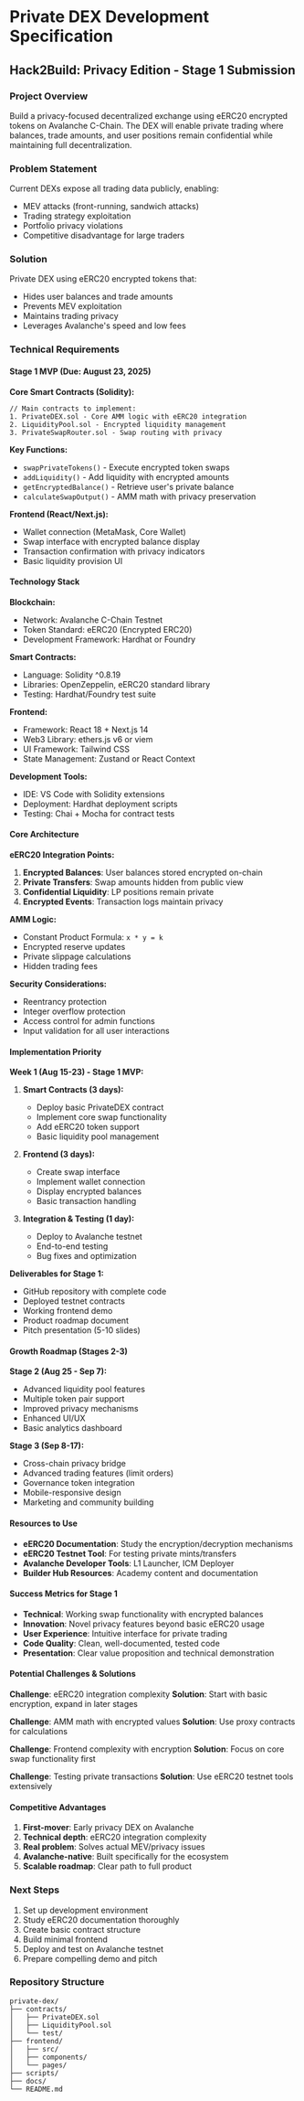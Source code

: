 # Private DEX Development Specification
## Hack2Build: Privacy Edition - Stage 1 Submission

### Project Overview
Build a privacy-focused decentralized exchange using eERC20 encrypted tokens on Avalanche C-Chain. The DEX will enable private trading where balances, trade amounts, and user positions remain confidential while maintaining full decentralization.

### Problem Statement
Current DEXs expose all trading data publicly, enabling:
- MEV attacks (front-running, sandwich attacks)
- Trading strategy exploitation
- Portfolio privacy violations
- Competitive disadvantage for large traders

### Solution
Private DEX using eERC20 encrypted tokens that:
- Hides user balances and trade amounts
- Prevents MEV exploitation
- Maintains trading privacy
- Leverages Avalanche's speed and low fees

### Technical Requirements

#### Stage 1 MVP (Due: August 23, 2025)
**Core Smart Contracts (Solidity):**
```solidity
// Main contracts to implement:
1. PrivateDEX.sol - Core AMM logic with eERC20 integration
2. LiquidityPool.sol - Encrypted liquidity management
3. PrivateSwapRouter.sol - Swap routing with privacy
```

**Key Functions:**
- `swapPrivateTokens()` - Execute encrypted token swaps
- `addLiquidity()` - Add liquidity with encrypted amounts
- `getEncryptedBalance()` - Retrieve user's private balance
- `calculateSwapOutput()` - AMM math with privacy preservation

**Frontend (React/Next.js):**
- Wallet connection (MetaMask, Core Wallet)
- Swap interface with encrypted balance display
- Transaction confirmation with privacy indicators
- Basic liquidity provision UI

#### Technology Stack
**Blockchain:**
- Network: Avalanche C-Chain Testnet
- Token Standard: eERC20 (Encrypted ERC20)
- Development Framework: Hardhat or Foundry

**Smart Contracts:**
- Language: Solidity ^0.8.19
- Libraries: OpenZeppelin, eERC20 standard library
- Testing: Hardhat/Foundry test suite

**Frontend:**
- Framework: React 18 + Next.js 14
- Web3 Library: ethers.js v6 or viem
- UI Framework: Tailwind CSS
- State Management: Zustand or React Context

**Development Tools:**
- IDE: VS Code with Solidity extensions
- Deployment: Hardhat deployment scripts
- Testing: Chai + Mocha for contract tests

#### Core Architecture

**eERC20 Integration Points:**
1. **Encrypted Balances**: User balances stored encrypted on-chain
2. **Private Transfers**: Swap amounts hidden from public view
3. **Confidential Liquidity**: LP positions remain private
4. **Encrypted Events**: Transaction logs maintain privacy

**AMM Logic:**
- Constant Product Formula: `x * y = k`
- Encrypted reserve updates
- Private slippage calculations
- Hidden trading fees

**Security Considerations:**
- Reentrancy protection
- Integer overflow protection
- Access control for admin functions
- Input validation for all user interactions

#### Implementation Priority

**Week 1 (Aug 15-23) - Stage 1 MVP:**
1. **Smart Contracts (3 days):**
   - Deploy basic PrivateDEX contract
   - Implement core swap functionality
   - Add eERC20 token support
   - Basic liquidity pool management

2. **Frontend (3 days):**
   - Create swap interface
   - Implement wallet connection
   - Display encrypted balances
   - Basic transaction handling

3. **Integration & Testing (1 day):**
   - Deploy to Avalanche testnet
   - End-to-end testing
   - Bug fixes and optimization

**Deliverables for Stage 1:**
- GitHub repository with complete code
- Deployed testnet contracts
- Working frontend demo
- Product roadmap document
- Pitch presentation (5-10 slides)

#### Growth Roadmap (Stages 2-3)

**Stage 2 (Aug 25 - Sep 7):**
- Advanced liquidity pool features
- Multiple token pair support
- Improved privacy mechanisms
- Enhanced UI/UX
- Basic analytics dashboard

**Stage 3 (Sep 8-17):**
- Cross-chain privacy bridge
- Advanced trading features (limit orders)
- Governance token integration
- Mobile-responsive design
- Marketing and community building

#### Resources to Use
- **eERC20 Documentation**: Study the encryption/decryption mechanisms
- **eERC20 Testnet Tool**: For testing private mints/transfers
- **Avalanche Developer Tools**: L1 Launcher, ICM Deployer
- **Builder Hub Resources**: Academy content and documentation

#### Success Metrics for Stage 1
- **Technical**: Working swap functionality with encrypted balances
- **Innovation**: Novel privacy features beyond basic eERC20 usage
- **User Experience**: Intuitive interface for private trading
- **Code Quality**: Clean, well-documented, tested code
- **Presentation**: Clear value proposition and technical demonstration

#### Potential Challenges & Solutions
**Challenge**: eERC20 integration complexity
**Solution**: Start with basic encryption, expand in later stages

**Challenge**: AMM math with encrypted values
**Solution**: Use proxy contracts for calculations

**Challenge**: Frontend complexity with encryption
**Solution**: Focus on core swap functionality first

**Challenge**: Testing private transactions
**Solution**: Use eERC20 testnet tools extensively

#### Competitive Advantages
1. **First-mover**: Early privacy DEX on Avalanche
2. **Technical depth**: eERC20 integration complexity
3. **Real problem**: Solves actual MEV/privacy issues
4. **Avalanche-native**: Built specifically for the ecosystem
5. **Scalable roadmap**: Clear path to full product

### Next Steps
1. Set up development environment
2. Study eERC20 documentation thoroughly
3. Create basic contract structure
4. Build minimal frontend
5. Deploy and test on Avalanche testnet
6. Prepare compelling demo and pitch

### Repository Structure
```
private-dex/
├── contracts/
│   ├── PrivateDEX.sol
│   ├── LiquidityPool.sol
│   └── test/
├── frontend/
│   ├── src/
│   ├── components/
│   └── pages/
├── scripts/
├── docs/
└── README.md
```